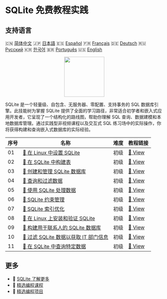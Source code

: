 # SQLite 免费教程实践

## 支持语言

🇨🇳 [简体中文](README_zh.md) 🇯🇵 [日本語](README_ja.md) 🇪🇸 [Español](README_es.md) 🇫🇷 [Français](README_fr.md) 🇩🇪 [Deutsch](README_de.md) 🇷🇺 [Русский](README_ru.md) 🇰🇷 [한국어](README_ko.md) 🇧🇷 [Português](README_pt.md) 🇺🇸 [English](README.md) 

<div align="center">
<img width="128px" src="https://file.labex.io/path/yNOqpRQSmPL4.png">
</div>

SQLite 是一个轻量级、自包含、无服务器、零配置、支持事务的 SQL 数据库引擎。此技能树为掌握 SQLite 提供了全面的学习路径，非常适合初学者和嵌入式应用开发者，它呈现了一个结构化的路线图，帮助你理解 SQL 查询、数据建模和本地数据库管理。通过实践型非视频课程以及交互式 SQL 练习场中的实际操作，你将获得构建和查询嵌入式数据库的实际经验。

|   序号 | 名称                                                                                                                      | 难度   | 教程链接                                                                                      |
|--------|---------------------------------------------------------------------------------------------------------------------------|--------|-----------------------------------------------------------------------------------------------|
|     01 | [📖 在 Linux 中设置 SQLite](https://labex.io/zh/tutorials/sqlite-setting-up-sqlite-in-linux-552335)                       | 初级   | [🔗 View](https://labex.io/zh/tutorials/sqlite-setting-up-sqlite-in-linux-552335)             |
|     02 | [📖 在 SQLite 中构建表](https://labex.io/zh/tutorials/sqlite-building-tables-in-sqlite-552336)                            | 初级   | [🔗 View](https://labex.io/zh/tutorials/sqlite-building-tables-in-sqlite-552336)              |
|     03 | [📖 创建和管理 SQLite 数据库](https://labex.io/zh/tutorials/sqlite-creating-and-managing-sqlite-databases-552337)         | 初级   | [🔗 View](https://labex.io/zh/tutorials/sqlite-creating-and-managing-sqlite-databases-552337) |
|     04 | [📖 查询和过滤数据](https://labex.io/zh/tutorials/sqlite-querying-and-filtering-data-552338)                              | 初级   | [🔗 View](https://labex.io/zh/tutorials/sqlite-querying-and-filtering-data-552338)            |
|     05 | [📖 使用 SQLite 处理数据](https://labex.io/zh/tutorials/sqlite-working-with-data-in-sqlite-552340)                        | 初级   | [🔗 View](https://labex.io/zh/tutorials/sqlite-working-with-data-in-sqlite-552340)            |
|     06 | [📖 SQLite 约束管理](https://labex.io/zh/tutorials/sqlite-sqlite-constraint-management-552545)                            | 初级   | [🔗 View](https://labex.io/zh/tutorials/sqlite-sqlite-constraint-management-552545)           |
|     07 | [📖 SQLite 索引优化](https://labex.io/zh/tutorials/sqlite-sqlite-index-optimization-552552)                               | 初级   | [🔗 View](https://labex.io/zh/tutorials/sqlite-sqlite-index-optimization-552552)              |
|     08 | [📖 在 Linux 上安装和验证 SQLite](https://labex.io/zh/tutorials/sqlite-install-and-verify-sqlite-on-linux-552579)         | 初级   | [🔗 View](https://labex.io/zh/tutorials/sqlite-install-and-verify-sqlite-on-linux-552579)     |
|     09 | [📖 构建用于联系人的 SQLite 数据库](https://labex.io/zh/tutorials/sqlite-build-sqlite-database-for-contacts-552582)       | 初级   | [🔗 View](https://labex.io/zh/tutorials/sqlite-build-sqlite-database-for-contacts-552582)     |
|     10 | [📖 过滤 SQLite 数据以获取 IT 部门信息](https://labex.io/zh/tutorials/sqlite-filter-sqlite-data-for-it-department-552585) | 初级   | [🔗 View](https://labex.io/zh/tutorials/sqlite-filter-sqlite-data-for-it-department-552585)   |
|     11 | [📖 在 SQLite 中查询特定数据](https://labex.io/zh/tutorials/sqlite-query-specific-data-in-sqlite-552586)                  | 初级   | [🔗 View](https://labex.io/zh/tutorials/sqlite-query-specific-data-in-sqlite-552586)          |

## 更多

- 🔗 [SQLite 了解更多](https://labex.io/zh/skilltrees/sqlite)
- 🔗 [精选编程课程](https://github.com/labex-labs/awesome-programming-courses)
- 🔗 [精选编程项目](https://github.com/labex-labs/awesome-programming-projects)


